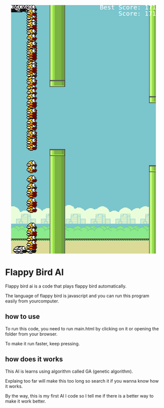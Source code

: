 
<div align="center">
    <img src="./media/flappyBirdAI.png" alt="flappy bird ai">
</div>

# Flappy Bird AI

Flappy bird ai is a code that plays flappy bird automatically.

The language of flappy bird is javascript and you can run this program easily from yourcomputer.

## how to use

To run this code, you need to run main.html by clicking on it or opening the folder from your browser.

To make it run faster, keep pressing.

## how does it works

This AI is learns using algorithm called GA (genetic algorithm).

Explaing too far will make this too long so search it if you wanna know how it works.

By the way, this is my first AI I code so I tell me if there is a better way to make it work better.